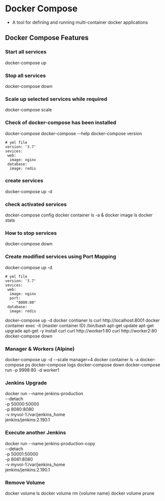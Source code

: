 # Docker Compose
- A tool for defining and running multi-container docker applications

## Docker Compose Features
### Start all services
docker-compose up

### Stop all services
docker-compose down

### Scale up selected services while required
docker-compose scale

### Check of docker-compose has been installed
docker-compose
docker-compose --help
docker-compose version

```
# yml file
version: '3.7'
sevices:
 web:
  image: nginx
 database:
  image: redis
```
### create services
docker-compose up -d

### check activated services
docker-compose config
docker container ls -a & docker image ls
docker stats

### How to stop services
docker-compose down

### Create modified services using Port Mapping
docker-compose up -d
```
# yml file
version: '3.7'
sevices:
 web:
  image: nginx
  port:
   - "8000:80"
 database:
  image: redis
```

docker-compose up -d
docker contianer ls
curl http://localhost:8001
docker container exec -it {master container ID} /bin/bash
apt-get update
apt-get upgrade
apt-get -y install curl
curl http://worker1:80
curl http://worker2:80
docker-compose down

### Manager & Workers (Alpine)
docker-compose up -d --scale manager=4
docker container ls -a
docker-compose ps
docker-compose logs
docker-compose down
docker-compose run -p 9998:80 -d worker1

### Jenkins Upgrade
docker run --name jenkins-production \
--detach \
-p 50000:50000 \
-p 8080:8080 \
-v myvol-1:/var/jenkins_home \
jenkins/jenkins:2.190.1

### Execute another Jenkins
docker run --name jenkins-production-copy \
--detach \
-p 50001:50000 \
-p 8081:8080 \
-v myvol-1:/var/jenkins_home \
jenkins/jenkins:2.190.1

### Remove Volume
docker volume ls
docker volume rm {volume name}
docker volume prune